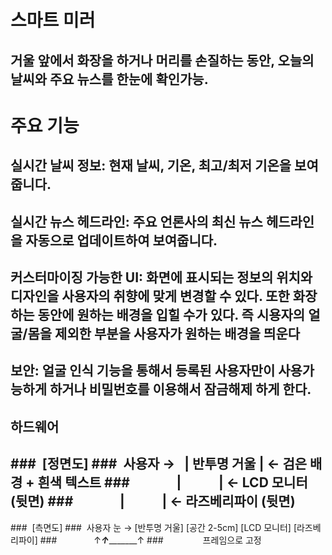 # 스마트 미러
## 거울 앞에서 화장을 하거나 머리를 손질하는 동안, 오늘의 날씨와 주요 뉴스를 한눈에 확인가능. 

# 주요 기능
## 실시간 날씨 정보: 현재 날씨, 기온, 최고/최저 기온을 보여줍니다.

## 실시간 뉴스 헤드라인: 주요 언론사의 최신 뉴스 헤드라인을 자동으로 업데이트하여 보여줍니다.

## 커스터마이징 가능한 UI: 화면에 표시되는 정보의 위치와 디자인을 사용자의 취향에 맞게 변경할 수 있다. 또한 화장하는 동안에 원하는 배경을 입힐 수가 있다. 즉 시용자의 얼굴/몸을 제외한 부분을 사용자가 원하는 배경을 띄운다

## 보안: 얼굴 인식 기능을 통해서 등록된 사용자만이 사용가능하게 하거나 비밀번호를 이용해서 잠금해제 하게 한다.


## 하드웨어

###&nbsp;&nbsp;[정면도]
###&nbsp;&nbsp;사용자 →   | 반투명 거울 | ← 검은 배경 + 흰색 텍스트
###&nbsp;&nbsp;             |            | ← LCD 모니터 (뒷면)
###&nbsp;&nbsp;             |            | ← 라즈베리파이 (뒷면)
---
###&nbsp;&nbsp;[측면도]
###&nbsp;&nbsp;사용자 눈 → [반투명 거울] [공간 2-5cm] [LCD 모니터] [라즈베리파이]
###&nbsp;&nbsp;             ↑_________↑________________↑
###&nbsp;&nbsp;              프레임으로 고정

